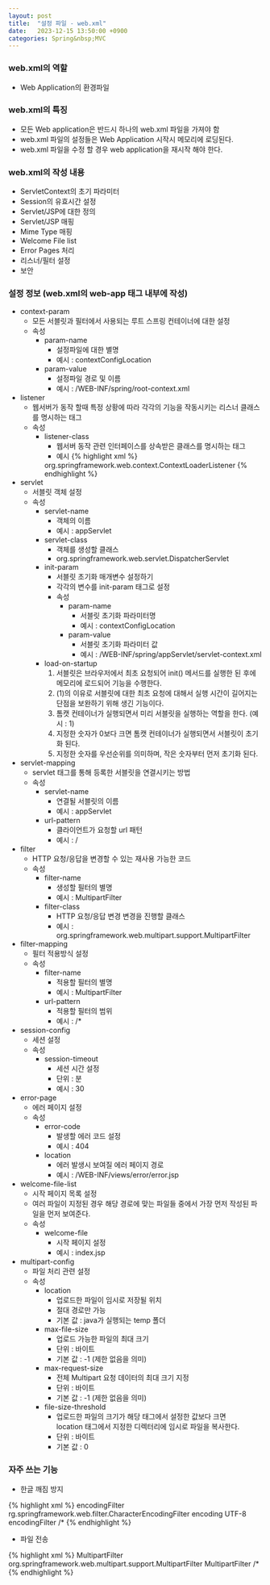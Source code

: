 ```yaml
---
layout: post
title:  "설정 파일 - web.xml"
date:   2023-12-15 13:50:00 +0900
categories: Spring&nbsp;MVC
---
```


### web.xml의 역할

- Web Application의 환경파일

### web.xml의 특징

- 모든 Web application은 반드시 하나의 web.xml 파일을 가져야 함
- web.xml 파일의 설정들은 Web Application 시작시 메모리에 로딩된다.
- web.xml 파일을 수정 할 경우 web application을 재시작 해야 한다.

### web.xml의 작성 내용

- ServletContext의 초기 파라미터
- Session의 유효시간 설정
- Servlet/JSP에 대한 정의
- Servlet/JSP 매핑
- Mime Type 매핑
- Welcome File list
- Error Pages 처리
- 리스너/필터 설정
- 보안

### 설정 정보 (web.xml의 web-app 태그 내부에 작성)

- context-param
    - 모든 서블릿과 필터에서 사용되는 루트 스프링 컨테이너에 대한 설정
    - 속성
        - param-name
            - 설정파일에 대한 별명
            - 예시 : contextConfigLocation
        - param-value
            - 설정파일 경로 및 이름
            - 예시 : /WEB-INF/spring/root-context.xml
- listener
    - 웹서버가 동작 할때 특정 상황에 따라 각각의 기능을 작동시키는 리스너 클래스를 명시하는 태그
    - 속성
        - listener-class
            - 웹서버 동작 관련 인터페이스를 상속받은 클래스를 명시하는 태그
            - 예시
            {% highlight xml %}
            <listener>
                <listener-class>org.springframework.web.context.ContextLoaderListener</listener-class>
            </listener>
            {% endhighlight %}
- servlet
    - 서블릿 객체 설정
    - 속성
        - servlet-name
            - 객체의 이름
            - 예시 : appServlet
        - servlet-class
            - 객체를 생성할 클래스
            - org.springframework.web.servlet.DispatcherServlet
        - init-param
            - 서블릿 초기화 매개변수 설정하기
            - 각각의 변수를 init-param 태그로 설정
            - 속성
                - param-name
                    - 서블릿 초기화 파라미터명
                    - 예시 : contextConfigLocation
                - param-value
                    - 서블릿 초기화 파라미터 값
                    - 예시 : /WEB-INF/spring/appServlet/servlet-context.xml
        - load-on-startup
            1. 서블릿은 브라우저에서 최초 요청되어 init() 메서드를 실행한 된 후에 메모리에 로드되어 기능을 수행한다.
            2. (1)의 이유로 서블릿에 대한 최초 요청에 대해서 실행 시간이 길어지는 단점을 보완하기 위해 생긴 기능이다.
            3. 톰캣 컨테이너가 실행되면서 미리 서블릿을 실행하는 역할을 한다. (예시 : 1)
            4. 지정한 숫자가 0보다 크면 톰캣 컨테이너가 실행되면서 서블릿이 초기화 된다.
            5. 지정한 숫자를 우선순위를 의미하며, 작은 숫자부터 먼저 초기화 된다.
- servlet-mapping
    - servlet 태그를 통해 등록한 서블릿을 연결시키는 방법
    - 속성
        - servlet-name
            - 연결될 서블릿의 이름
            - 예시 : appServlet
        - url-pattern
            - 클라이언트가 요청할 url 패턴
            - 예시 : /
- filter
    - HTTP 요청/응답을 변경할 수 있는 재사용 가능한 코드
    - 속성
        - filter-name
            - 생성할 필터의 별명
            - 예시 : MultipartFilter
        - filter-class
            - HTTP 요청/응답 변경 변경을 진행할 클래스
            - 예시 : org.springframework.web.multipart.support.MultipartFilter
- filter-mapping
    - 필터 적용방식 설정
    - 속성
        - filter-name
            - 적용할 필터의 별명
            - 예시 : MultipartFilter
        - url-pattern
            - 적용할 필터의 범위
            - 예시 : /*
- session-config
    - 세션 설정
    - 속성
        - session-timeout
            - 세션 시간 설정
            - 단위 : 분
            - 예시 : 30
- error-page
    - 에러 페이지 설정
    - 속성
        - error-code
            - 발생할 에러 코드 설정
            - 예시 : 404
        - location
            - 에러 발생시 보여질 에러 페이지 경로
            - 예시 : /WEB-INF/views/error/error.jsp
- welcome-file-list
    - 시작 페이지 목록 설정
    - 여러 파일이 지정된 경우 해당 경로에 맞는 파일들 중에서 가장 먼저 작성된 파일을 먼저 보여준다.
    - 속성
        - welcome-file
            - 시작 페이지 설정
            - 예시 : index.jsp
- multipart-config
    - 파일 처리 관련 설정
    - 속성
        - location
            - 업로드한 파일이 임시로 저장될 위치
            - 절대 경로만 가능
            - 기본 값 : java가 실행되는 temp 폴더
        - max-file-size
            - 업로드 가능한 파일의 최대 크기
            - 단위 : 바이트
            - 기본 값 :  -1 (제한 없음을 의미)
        - max-request-size
            - 전체 Multipart 요청 데이터의 최대 크기 지정
            -  단위 : 바이트
            - 기본 값 :  -1 (제한 없음을 의미)
        - file-size-threshold
            - 업로드한 파일의 크기가 해당 태그에서 설정한 값보다 크면  
            location 태그에서 지정한 디렉터리에 임시로 파일을 복사한다.
            - 단위 : 바이트
            - 기본 값 : 0

### 자주 쓰는 기능

- 한글 깨짐 방지

{% highlight xml %}
<filter>
    <filter-name>encodingFilter</filter-name>
    <filter-class>rg.springframework.web.filter.CharacterEncodingFilter</filter-class>
    <init-param>
        <param-name>encoding</param-name>
        <param-value>UTF-8</param-value>
    </init-param>
</filter>
<filter-mapping>
    <filter-name>encodingFilter</filter-name>
    <url-pattern>/*</url-pattern>
</filter-mapping>
{% endhighlight %}

- 파일 전송

{% highlight xml %}
<filter>
    <filter-name>MultipartFilter</filter-name>
    <filter-class>org.springframework.web.multipart.support.MultipartFilter</filter-class>
</filter>
<filter-mapping>
    <filter-name>MultipartFilter</filter-name>
    <url-pattern>/*</url-pattern>
</filter-mapping>
{% endhighlight %}